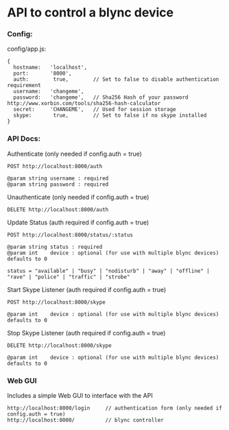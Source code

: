 API to control a blync device
===

### Config:

config/app.js:

    {
      hostname:   'localhost',
      port:       '8000',
      auth:        true,        // Set to false to disable authentication requirement
      username:   'changeme',
      password:   'changeme',   // Sha256 Hash of your password http://www.xorbin.com/tools/sha256-hash-calculator
      secret:     'CHANGEME',   // Used for session storage
      skype:       true,        // Set to false if no skype installed
    }

### API Docs:

Authenticate (only needed if config.auth = true)

    POST http://localhost:8000/auth

    @param string username : required
    @param string password : required

Unauthenticate (only needed if config.auth = true)

    DELETE http://localhost:8000/auth

Update Status (auth required if config.auth = true)

    POST http://localhost:8000/status/:status

    @param string status : required
    @param int    device : optional (for use with multiple blync devices) defaults to 0

    status = "available" | "busy" | "nodisturb" | "away" | "offline" | "rave" | "police" | "traffic" | "strobe"

Start Skype Listener (auth required if config.auth = true)

    POST http://localhost:8000/skype

    @param int    device : optional (for use with multiple blync devices) defaults to 0

Stop Skype Listener (auth required if config.auth = true)

    DELETE http://localhost:8000/skype

    @param int    device : optional (for use with multiple blync devices) defaults to 0

### Web GUI

Includes a simple Web GUI to interface with the API

    http://localhost:8000/login     // authentication form (only needed if config.auth = true)
    http://localhost:8000/          // blync controller
